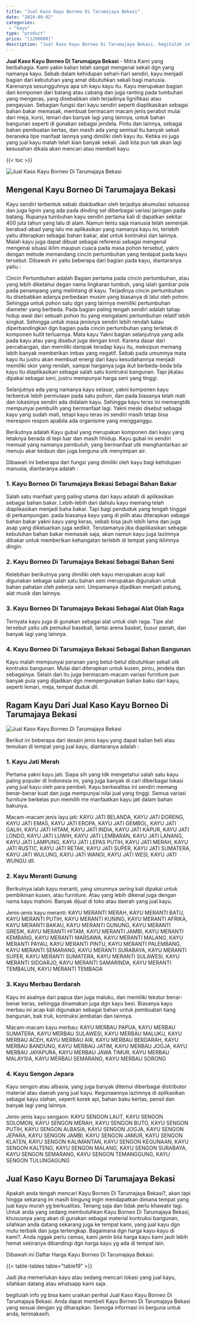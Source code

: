 ```yaml
---
title: "Jual Kaso Kayu Borneo Di Tarumajaya Bekasi"
date: "2024-09-02"
categories:
 - "kayu"
type: "product"
price: "[1200000]"
description: "Jual Kaso Kayu Borneo Di Tarumajaya Bekasi. begitulah info yg bisa kami uraikan perihal Jual Kaso Kayu Borneo Di Tarumajaya Bekasi. Anda dapat membeli Kayu B..."
---
```


**Jual Kaso Kayu Borneo Di Tarumajaya Bekasi** - Mitra Kami yang berbahagia. Kami yakin kalian telah sangat mengenal sekali dgn yang namanya kayu. Sebab dalam kehidupan sehari-hari sendiri, kayu menjadi bagian dari kebutuhan yang amat dibutuhkan sekali bagi manusia. Karenanya sesungguhnya apa sih kayu kayu itu. Kayu merupakan bagian dari komponen dari batang atau cabang dan juga ranting pada tumbuhan yang mengeras, yang disebabkan oleh terjadinya lignifikasi atau pengayuan. Sebagian fungsi dari kayu sendiri seperti diaplikasikan sebagai bahan bakar memasak, membuat bermacam macam jenis perabot mulai dari meja, kursi, lemari dan banyak lagi yang lainnya, untuk bahan bangunan seperti di gunakan sebagai jendela. Pintu dan lainnya, sebagai bahan pembuatan kertas, dan masih ada yang semisal itu banyak sekali beraneka tipe manfaat lainnya yang dimiliki oleh kayu itu. Ketika ini juga yang jual kayu malah telah kian banyak sekali. Jadi kita pun tak akan lagi kesusahan dikala akan mencari atau membeli kayu.

{{< toc >}}

![Jual Kaso Kayu Borneo Di Tarumajaya Bekasi](/images/kayu/kayu36.jpg)

## Mengenal Kayu Borneo Di Tarumajaya Bekasi

Kayu sendiri terbentuk sebab diakibatkan oleh terjadiya akumulasi selusosa dan juga lignin yang ada pada dinding sel diberbagai variasi jaringan pada batang. Rupanya tumbuhan kayu sendiri pertama kali di dapatkan sekitar 400 juta tahun yang lalu di alam. Namun tentu saja manusia telah semenjak berabad-abad yang lalu me aplikasikan yang namanya kayu ini, terlebih yaitu diterapkan sebagai bahan bakar, alat untuk kontruksi dan lainnya. Malah kayu juga dapat dibuat sebagai referensi sebagai mengenal mengenai situasi iklim maupun cuaca pada masa pohon tersebut, yakni dengan metode memandang cincin pertumbuhan yang terdapat pada kayu tersebut. Dibawah ini yaitu beberapa dari bagian pada kayu, diantaranya yaitu :

Cincin Pertumbuhan adalah Bagian pertama pada cincin pertumbuhan, atau yang lebih diketahui degan nama lingkaran tumbuh, yang ialah gambar pola pada penampang yang melintang di kayu. Terjadinya cincin pertumbuhan itu disebabkan adanya perbedaan musim yang biasanya di lalui oleh pohon. Sehingga untuk pohon satu dgn yang lainnya memiliki pertumbuhan diameter yang berbeda. Pada bagian paling tengah sendiri adalah tahap hidup awal dari sebuah pohon itu yang mengalami pertumbuhan relatif lebih singkat. Sehingga untuk masa jenisnya sendiri lebih rendah kalau diperbandingkan dgn bagian pada cincin pertumbuhan yang terletak di komponen kullit terluarnya. Mata kayu Yakni bagian selanjutnya yang ada pada kayu atau yang disebut juga dengan knot. Karena dasar dari percabangan, dan memiliki dampak teradap kayu itu, meksipun memang lebih banyak memberikan imbas yang negatif. Sebab pada umumnya mata kayu itu justru akan membuat energi dari kayu kesudahannya menjadi memiliki skor yang rendah, sampai harganya juga ikut berbeda-beda bila kayu itu diaplikasikan sebagai salah satu kontruksi bangunan. Tapi jikalau dipakai sebagai seni, justru mempunyai harga seni yang tinggi.

Selanjutnya ada yang namanya kayu selasar, yakni komponen kayu terbentuk lebih permulaan pada satu pohon, dan pada biasanya telah mati dan lokasinya sendiri ada didalam kayu. Sehingga kayu teras ini memangtdk mempunyai pembulih yang bermanfaat lagi. Yakni meski disebut sebagai kayu yang sudah mati, tetapi kayu teras ini sendiri masih tetap bisa merespon respon apabila ada organisme yang mengganggu.

Berikutnya adalah Kayu gubal yang merupakan komponen dari kayu yang letaknya berada di tepi luar dan masih hhidup. Kayu gubal ini sendiri memuat yang namanya pembuluh, yang bermanfaat utk menghantarkan air menuju akar kedaun dan juga berguna utk menyimpan air.

Dibawah ini beberapa dari fungsi yang dimiliki oleh kayu bagi kehidupan manusia, diantaranya adalah :

### 1\. Kayu Borneo Di Tarumajaya Bekasi Sebagai Bahan Bakar

Salah satu manfaat yang paling utama dari kayu adalah di aplikasikan sebagai bahan bakar. Lebih-lebih dari dahulu kayu memang telah diaplikasikan menjadi baha bakar. Tapi bagi penduduk yang tengah tinggal di perkampungan. pada biasanya kayu yang di pilih atau diterapkan sebagai bahan bakar yakni kayu yang keras, sebab bisa jauh lebih lama dan juga asap yang dikeluarkan juga sedikit. Terutamanya jika diaplikasikan sebagai kebutuhan bahan bakar memasak saja, akan namun kayu juga lazimnya dibakar untuk memberikan kehangatan terlebih di tempat yang iklimnya dingin.

### 2\. Kayu Borneo Di Tarumajaya Bekasi Sebagai Bahan Seni

Kelebihan berikutnya yang dimiliki oleh kayu merupakan acap kali digunakan sebagai salah satu bahan seni merupakan digunakan untuk bahan pahatan oleh pekerja seni. Umpamanya dijadikan menjadi patung, alat musik dan lainnya.

### 3\. Kayu Borneo Di Tarumajaya Bekasi Sebagai Alat Olah Raga

Ternyata kayu juga di gunakan sebagai alat untuk olah raga. Tipe alat tersebut yaitu utk pemukul baseball, lantai arena basket, busur panah, dan banyak lagi yang lainnya.

### 4\. Kayu Borneo Di Tarumajaya Bekasi Sebagai Bahan Bangunan

Kayu malah mempunyai peranan yang betul-betul dibutuhkan sekali utk kontruksi bangunan. Mulai dari diterapkan untuk kusen, pintu, jendela dan sebagainya. Selain dari itu juga bermacam-macam variasi furniture pun banyak pula yang dijadikan dgn mempergunakan bahan baku dari kayu, seperti lemari, meja, tempat duduk dll.

## Ragam Kayu Dari Jual Kaso Kayu Borneo Di Tarumajaya Bekasi

![Jual Kaso Kayu Borneo Di Tarumajaya Bekasi](/images/kayu/kayu41.jpg)

Berikut ini beberapa dari desain jenis kayu yang dapat kalian beli atau temukan di tempat yang jual kayu, diantaranya adalah :

### 1\. Kayu Jati Merah

Pertama yakni kayu jati. Siapa sih yang tdk mengetahui salah satu kayu paling populer di Indonesia ini, yang juga banyak di cari diberbagai lokasi yang jual kayu oleh para pembeli. Kayu berkwalitas ini sendiri memang benar-benar kuat dan juga mempunyai nilai jual yang tinggi. Semua variasi furniture berkelas pun memilih me manfaatkan kayu jati dalam bahan bakunya.

Macam-macam jenis layu jati: KAYU JATI BELANDA, KAYU JATI DORENG, KAYU JATI EMAS, KAYU JATI EROPA, KAYU JATI GEMBOL, KAYU JATI GALIH, KAYU JATI HITAM, KAYU JATI INDIA, KAYU JATI KAPUR, KAYU JATI LONDO, KAYU JATI LUWIH, KAYU JATI LEMBARAN, KAYU JATI LANANG, KAYU JATI LAMPUNG, KAYU JATI LEPAS PUTIH, KAYU JATI MERAH, KAYU JATI RUSTIC, KAYU JATI RETAK, KAYU JATI SUPER, KAYU JATI SUMATERA, KAYU JATI WULUNG, KAYU JATI WANGI, KAYU JATI WESI, KAYU JATI WUNGU dll.

### 2\. Kayu Meranti Gunung

Berikutnya ialah kayu meranti, yang umumnya sering kali dipakai untuk pembikinan kusen, atau furniture. Atau yang lebih dikenal juga dengan nama kayu mahoni. Banyak dijual di toko atau daerah yang jual kayu.

Jenis-jenis kayu meranti: KAYU MERANTI MERAH, KAYU MERANTI BATU, KAYU MERANTI PUTIH, KAYU MERANTI KUNING, KAYU MERANTI AFRIKA, KAYU MERANTI BAKAU, KAYU MERANTI GUNUNG, KAYU MERANTI GRESIK, KAYU MERANTI HITAM, KAYU MERANTI JAMBI, KAYU MERANTI KEMBANG, KAYU MERANTI MARSAWA, KAYU MERANTI MALANG, KAYU MERANTI PAYAU, KAYU MERANTI PINTU, KAYU MERANTI PALEMBANG, KAYU MERANTI SEMARANG, KAYU MERANTI SURABAYA, KAYU MERANTI SUPER, KAYU MERANTI SUMATERA, KAYU MERANTI SULAWESI, KAYU MERANTI SIDOARJO, KAYU MERANTI SAMARINDA, KAYU MERANTI TEMBALUN, KAYU MERANTI TEMBAGA

### 3\. Kayu Merbau Berdarah

Kayu ini asalnya dari papua dan juga maluku, dan memiliki tekstur benar-benar keras, sehingga dinamakan juga dgn kayu besi. Biasanya kayu merbau ini acap kali digunakan sebagai bahan untuk pembuatan tiang bangunan, bak truk, kontruksi jembatan dan lainnya.

Macam-macam kayu merbau: KAYU MERBAU PAPUA, KAYU MERBAU SUMATERA, KAYU MERBAU SULAWESI, KAYU MERBAU MALUKU, KAYU MERBAU ACEH, KAYU MERBAU AIR, KAYU MERBAU BERDARAH, KAYU MERBAU BANDUNG, KAYU MERBAU JATIM, KAYU MERBAU JOGJA, KAYU MERBAU JAYAPURA, KAYU MERBAU JAWA TIMUR, KAYU MERBAU MALAYSIA, KAYU MERBAU SEMARANG, KAYU MERBAU SORONG

### 4\. Kayu Sengon Jepara

Kayu sengon atau albasia, yang juga banyak ditemui diberbagai distributor material atau daerah yang jual kayu. Kegunaannya lazimnya di aplikasikan sebagai kayu olahan, seperti korek api, bahan baku kertas, pensil dan banyak lagi yang lainnya.

Jenis-jenis kayu sengaon: KAYU SENGON LAUT, KAYU SENGON SOLOMON, KAYU SENGON MERAH, KAYU SENGON BUTO, KAYU SENGON PUTIH, KAYU SENGON ALBASIA, KAYU SENGON JOGJA, KAYU SENGON JEPARA, KAYU SENGON JAMBI, KAYU SENGON JAMUR, KAYU SENGON KLATEN, KAYU SENGON KALIMANTAN, KAYU SENGON KEGUNAAN, KAYU SENGON KALTENG, KAYU SENGON MALANG, KAYU SENGON SURABAYA, KAYU SENGON SEMARANG, KAYU SENGON TEMANGGUNG, KAYU SENGON TULUNGAGUNG

## Jual Kaso Kayu Borneo Di Tarumajaya Bekasi

Apakah anda tengah mencari Kayu Borneo Di Tarumajaya Bekasi?, akan tapi hingga sekarang ini masih bingung ingin mendapatkan dimana tempat yang jual kayu murah yg berkualitas. Tenang saja dan tidak perlu khawatir lagi. Untuk anda yang sedang membutuhkan Kayu Borneo Di Tarumajaya Bekasi, khususnya yang akan di gunakan sebagai material kontruksi bangunan, silahkan anda datang sekarang juga ke tempat kami, yang jual kayu dgn mutu terbaik dan juga terlengkap. Bagaimana dgn harga kayu-kayu di kami?. Anda nggak perlu cemas, kami jamin bila harga kayu kami jauh lebih hemat sekiranya dibandingi dgn harga kayu yg ada di tempat lain.

Dibawah ini Daftar Harga Kayu Borneo Di Tarumajaya Bekasi:

{{< table-tables table="table19" >}}

Jadi jika memerlukan kayu atau sedang mencari lokasi yang jual kayu, silahkan datang atau whatsapp kami saja.

begitulah info yg bisa kami uraikan perihal Jual Kaso Kayu Borneo Di Tarumajaya Bekasi. Anda dapat membeli Kayu Borneo Di Tarumajaya Bekasi yang sesuai dengan yg diharapkan. Semoga informasi ini berguna untuk anda, terimakasih.
